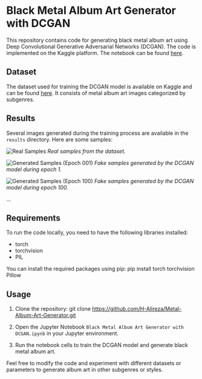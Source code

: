 # Black Metal Album Art Generator with DCGAN

This repository contains code for generating black metal album art using Deep Convolutional Generative Adversarial Networks (DCGAN). The code is implemented on the Kaggle platform. The notebook can be found [here](https://www.kaggle.com/alireza1h/black-metal-album-art-generator-with-dcgan).


## Dataset

The dataset used for training the DCGAN model is available on Kaggle and can be found [here](https://www.kaggle.com/datasets/fraserwtt/metal-album-art-by-subgenre). It consists of metal album art images categorized by subgenres.

## Results

Several images generated during the training process are available in the `results` directory. Here are some samples:

![Real Samples](/results/real_samples.png)
_Real samples from the dataset._

![Generated Samples (Epoch 001)](/results/fake_samples_epoch_001.png)
_Fake samples generated by the DCGAN model during epoch 1._

![Generated Samples (Epoch 100)](/results/fake_samples_epoch_100.png)
_Fake samples generated by the DCGAN model during epoch 100._

...

## Requirements

To run the code locally, you need to have the following libraries installed:

- torch
- torchvision
- PIL

You can install the required packages using pip:
pip install torch torchvision Pillow

## Usage

1. Clone the repository:
git clone https://github.com/H-Alireza/Metal-Album-Art-Generator.git

2. Open the Jupyter Notebook `Black Metal Album Art Generator with DCGAN.ipynb` in your Jupyter environment.

3. Run the notebook cells to train the DCGAN model and generate black metal album art.

Feel free to modify the code and experiment with different datasets or parameters to generate album art in other subgenres or styles.


